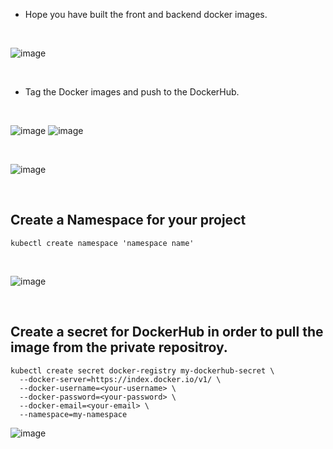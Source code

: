 

- Hope you have built the front and backend docker images.

<br>

![image](https://github.com/user-attachments/assets/c9881534-affd-45a2-b31e-28a0f6955f9d)

<br>

- Tag the Docker images and push to the DockerHub.

<br>

![image](https://github.com/user-attachments/assets/791f2c65-a38e-46cb-9b3d-aea060a3c0e1)
![image](https://github.com/user-attachments/assets/903e7c1d-eab2-4d1c-9ddd-f6cea167eba4)

<br>

![image](https://github.com/user-attachments/assets/9a818b2b-86d7-44ef-9c66-62bbd1f9517a)

<br>

## Create a Namespace for your project
```
kubectl create namespace 'namespace name'
```

<br>

![image](https://github.com/user-attachments/assets/0e37d31b-a57b-4b06-a38a-45fb67cfeede)

<br>

## Create a secret for DockerHub in order to pull the image from the private repositroy.
```
kubectl create secret docker-registry my-dockerhub-secret \
  --docker-server=https://index.docker.io/v1/ \
  --docker-username=<your-username> \
  --docker-password=<your-password> \
  --docker-email=<your-email> \
  --namespace=my-namespace

```

![image](https://github.com/user-attachments/assets/d868ab8b-f23a-491d-bf04-9645ff4d1576)

<br>



